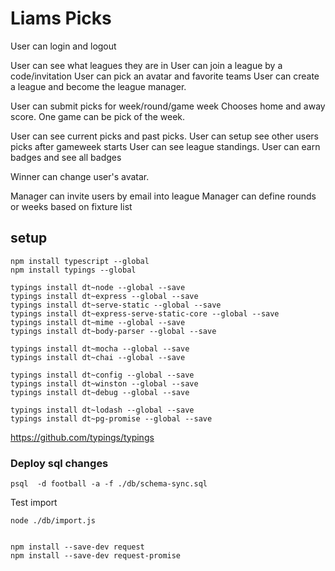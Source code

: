 # Liams Picks


User can login and logout

User can see what leagues they are in
User can join a league by a code/invitation
User can pick an avatar and favorite teams
User can create a league and become the league manager.

User can submit picks for week/round/game week
    Chooses home and away score.
    One game can be pick of the week.

User can see current picks and past picks.
User can setup see other users picks after gameweek starts
User can see league standings.
User can earn badges and see all badges

Winner can change user's avatar.

Manager can invite users by email into league
Manager can define rounds or weeks based on fixture list


## setup

    npm install typescript --global
    npm install typings --global

    typings install dt~node --global --save
    typings install dt~express --global --save
    typings install dt~serve-static --global --save
    typings install dt~express-serve-static-core --global --save
    typings install dt~mime --global --save
    typings install dt~body-parser --global --save

    typings install dt~mocha --global --save
    typings install dt~chai --global --save

    typings install dt~config --global --save
    typings install dt~winston --global --save
    typings install dt~debug --global --save

    typings install dt~lodash --global --save
    typings install dt~pg-promise --global --save


https://github.com/typings/typings


### Deploy sql changes

    psql  -d football -a -f ./db/schema-sync.sql

Test import

    node ./db/import.js


    npm install --save-dev request
    npm install --save-dev request-promise
